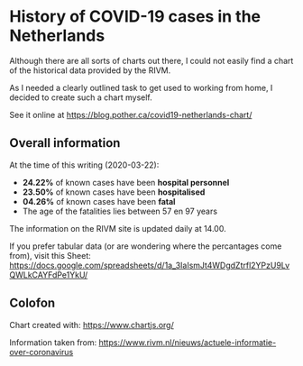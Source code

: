 # History of COVID-19 cases in the Netherlands

Although there are all sorts of charts out there, I could not easily find a
chart of the historical data provided by the RIVM.

As I needed a clearly outlined task to get used to working from home, I decided
to create such a chart myself.

See it online at https://blog.pother.ca/covid19-netherlands-chart/

## Overall information

At the time of this writing (2020-03-22):

- **24.22%** of known cases have been **hospital personnel**
- **23.50%** of known cases have been **hospitalised**
- **04.26%** of known cases have been **fatal**
- The age of the fatalities lies between 57 en 97 years

The information on the RIVM site is updated daily at 14.00.

If you prefer tabular data (or are wondering where the percantages come from),
visit this Sheet: https://docs.google.com/spreadsheets/d/1a_3IaIsmJt4WDgdZtrfl2YPzU9LvQWLkCAYFdPe1YkU/

## Colofon

Chart created with: https://www.chartjs.org/

Information taken from: https://www.rivm.nl/nieuws/actuele-informatie-over-coronavirus
